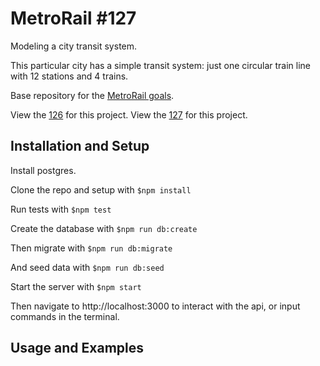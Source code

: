 # MetroRail #127

Modeling a city transit system.

This particular city has a simple transit system: just one circular train line with 12 stations and 4 trains.

Base repository for the [MetroRail goals](https://github.com/GuildCrafts/web-development-js/issues?utf8=%E2%9C%93&q=metrorail%20).

View the [126](./contract126.md) for this project.
View the [127](./contract127.md) for this project.

## Installation and Setup

Install postgres. 

Clone the repo and setup with ```$npm install```

Run tests with ```$npm test```

Create the database with ```$npm run db:create```

Then migrate with ````$npm run db:migrate````

And seed data with ```$npm run db:seed```

Start the server with ```$npm start```

Then navigate to http://localhost:3000 to interact with the api, or input commands in the terminal.

## Usage and Examples


